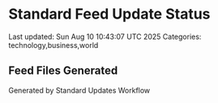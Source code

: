 # Standard Feed Update Status
Last updated: Sun Aug 10 10:43:07 UTC 2025
Categories: technology,business,world

## Feed Files Generated

Generated by Standard Updates Workflow
